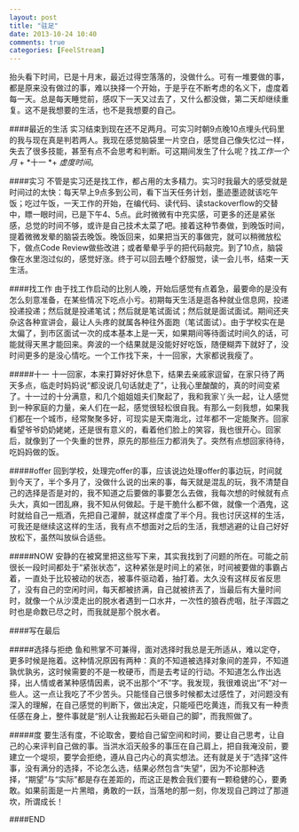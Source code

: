 ```yaml
---
layout: post
title: "驻足"
date: 2013-10-24 10:40
comments: true
categories: [FeelStream]
---
```

抬头看下时间，已是十月末，最近过得空落落的，没做什么。可有一堆要做的事，都是原来没有做过的事，难以抉择一个开始，于是乎在不断考虑的名义下，虚度着每一天。总是每天睡觉前，感叹下一天又过去了，又什么都没做，第二天却继续重复。这不是我想要的生活，也不是我想要的自己。    

####最近的生活
实习结束到现在还不足两月。可实习时朝9点晚10点埋头代码里的我与现在真是判若两人。我现在感觉脑袋里一片空白，感觉自己像失忆过一样，失去了很多技能，甚至有点不会思考和判断。可这期间发生了什么呢？找*工作一个月* + *十一 *+ *虚度时间*。

####实习
不管是实习还是找工作，都占用的太多精力。实习时我最大的感受就是时间过的太快：每天早上9点多到公司，看下当天任务计划，墨迹墨迹就该吃午饭；吃过午饭，一天工作的开始，在编代码、读代码、读stackoverflow的交替中，瞟一眼时间，已是下午4、5点。此时微微有中充实感，可更多的还是紧张感，总觉的时间不够，或许是自己技术太菜了吧。接着这种节奏做，到晚饭时间，提着微微发晕的脑袋去晚饭。晚饭回来，如果把当天的事做完，就可以稍微放松下，做点Code Review做些改进；或者晕晕乎乎的把代码敲完。到了10点，脑袋像在水里泡过似的，感觉好涨。终于可以回去睡个舒服觉，读一会儿书，结束一天生活。    

####找工作
由于找工作启动的比别人晚，开始后感觉有点着急，最要命的是没有怎么刻意准备，在某些情况下吃点小亏。初期每天生活是逛各种就业信息网，投递投递投递；然后就是投递笔试；然后就是笔试面试；然后就是面试面试。期间还夹杂这各种宣讲会，最让人头疼的就属各种往外面跑（笔试面试）。由于学校实在是太偏了，到市区面试一次的成本基本上是一天，如果期间等待面试时间久的话，可能就得天黑才能回来。奔波的一个结果就是没能好好吃饭，随便糊弄下就好了，没时间更多的是没心情吃。一个工作找下来，十一回家，大家都说我瘦了。  

#####十一
十一回家，本来打算好好休息下，结果去亲戚家逗留，在家只待了两天多点，临走时妈妈说“都没说几句话就走了”，让我心里酸酸的，真的时间变紧了。十一过的十分满意，和几个姐姐姐夫们聚起了，我和我家丫头一起，让人感觉到一种家庭的力量，亲人们在一起，感觉很轻松很自我。有那么一刻我想，如果我们都在一个城市，经常聚聚多好，可现实是天南海北，过年都不一定能聚齐。回家看望爷爷奶奶姥姥，还是很有意义的，看着他们脸上的笑容，我也很开心。回家后，就像到了一个失重的世界，原先的那些压力都消失了。突然有点想回家待待，吃妈妈做的饭。   

#####offer
回到学校，处理完offer的事，应该说边处理offer的事边玩，时间就到今天了，半个多月了，没做什么说的出来的事，每天就是混乱的玩，我不清楚自己的选择是否是对的，我不知道之后要做的事要怎么去做，我每次想的时候就有点头大，真如一团乱麻，我不知从何做起。于是干脆什么都不做，就像一个酒鬼，这时就给自己一瓶酒，先把自己灌醉，就这样虚度了半个月。我也讨厌这样的生活，可我还是继续这这样的生活，我有点不想面对之后的生活，我想逃避的让自己好好放松下，虽然叫放纵合适些。    

#####NOW
安静的在被窝里把这些写下来，其实我找到了问题的所在。可能之前很长一段时间都处于“紧张状态”，这种紧张是时间上的紧张，时间被要做的事霸占着，一直处于比较被动的状态，被事件驱动着，抽打着。太久没有这样反省反思了，没有自己的空闲时间，每天都被挤满，自己就被挤丟了，当最后有大量时间时，就像一个从沙漠走出的脱水者遇到一口水井，一次性的狼吞虎咽，肚子浑圆之时也是命数已尽之时，而我就是那个脱水者。      

####写在最后

#####选择与拒绝
鱼和熊掌不可兼得，面对选择时我总是无所适从，难以定夺，更多时候是拖着。这种情况原因有两种：真的不知道被选择对象间的差异，不知道孰优孰劣，这时候需要的不是一枚硬币，而是去考证的行动。不知道怎么作出选择，出人情或者某种感情因素，说不出那个“不”字。我发现，我很难说出“不”对一些人。这一点让我吃了不少苦头。只能怪自己很多时候都太过感性了，对问题没有深入的理解，在自己感觉的判断下，做出决定，只能哑巴吃黄连，而我又有一种责任感在身上，整件事就是“别人让我搬起石头砸自己的脚”，而我照做了。    

#####度
要生活有度，不论取舍，要给自己留空间和时间，要让自己思考，让自己的心来评判自己做的事。当洪水滔天般多的事压在自己肩上，把自我淹没前，要建立一个堤坝，要学会拒绝，遵从自己内心的真实想法。还有就是关于“选择”这件事，没有满分的选择，不论怎么选，结果必然包含“失望”，因为不论那种选择，“期望”与“实际”都是存在差距的，而这正是教会我们要有一颗稳健的心，要勇敢。如果前面是一片黑暗，勇敢的一跃，当落地的那一刻，你发现自己跨过了那道坎，所谓成长！

####END
